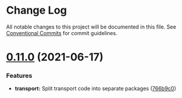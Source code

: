 # Change Log

All notable changes to this project will be documented in this file.
See [Conventional Commits](https://conventionalcommits.org) for commit guidelines.

# [0.11.0](https://github.com/aholstenson/ataraxia/tree/master/packages/transport-streams/compare/v0.10.0...v0.11.0) (2021-06-17)


### Features

* **transport:** Split transport code into separate packages ([766b9c0](https://github.com/aholstenson/ataraxia/tree/master/packages/transport-streams/commit/766b9c0608acfea685d6e8bd65490a81557cecb1))
